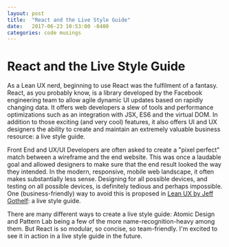 ```yaml
---
layout: post
title:  "React and the Live Style Guide"
date:   2017-06-23 10:53:00 -0400
categories: code musings
---
```


# React and the Live Style Guide
As a Lean UX nerd, beginning to use React was the fulfilment of a fantasy. React, as you probably know, is a library developed by the Facebook engineering team to allow agile dynamic UI updates based on rapidly changing data. It offers web developers a slew of tools and performance optimizations such as an integration with JSX, ES6 and the virtual DOM. In addition to those exciting (and very cool) features, it also offers UI and UX designers the ability to create and maintain an extremely valuable business resource: a live style guide.

Front End and UX/UI Developers are often asked to create a "pixel perfect" match between a wireframe and the end website. This was once a laudable goal and allowed designers to make sure that the end result looked the way they intended. In the modern, responsive, mobile web landscape, it often makes substantially less sense. Designing for all possible devices, and testing on all possible devices, is definitely tedious and perhaps impossible. One (business-friendly) way to avoid this is proposed in [Lean UX by Jeff Gothelf](http://www.jeffgothelf.com/lean-ux-book/): a live style guide.

There are many different ways to create a live style guide: Atomic Design and Pattern Lab being a few of the more name-recognition-heavy among them. But React is so modular, so concise, so team-friendly. I'm excited to see it in action in a live style guide in the future.
